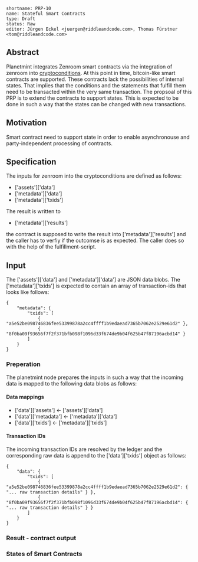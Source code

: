 ```
shortname: PRP-10
name: Stateful Smart Contracts
type: Draft
status: Raw
editor: Jürgen Eckel <juergen@riddleandcode.com>, Thomas Fürstner <tom@riddleandcode.com>
```

## Abstract
Planetmint integrates Zenroom smart contracts via the integration of zenroom into [cryptoconditions](https://github.com/planetmint/cryptoconditions).
At this point in time, bitcoin-like smart contracts are supported. These contracts lack the possibilities of internal states. That implies that the conditions and the statements that fulfill them need to be transacted within the very same transaction.
The propsoal of this PRP is to extend the contracts to support states. This is expected to be done in such a way that the states can be changed with new transactions.


## Motivation
Smart contract need to support state in order to enable asynchronouse and party-independent processing of contracts.

## Specification
The inputs for zenroom into the cryptoconditions are defined as follows:

* ['assets']['data']
* ['metadata']['data']
* ['metadata']['txids']

The result is written to
* ['metadata']['results']
  
the contract is supposed to write the result into ['metadata']['results'] and the caller has to verfiy if the outcomse is as expected. The caller does so with the help of the fulfillment-script.

## Input

The ['assets']['data'] and ['metadata']['data'] are JSON data blobs.
The ['metadata']['txids'] is expected to contain an array  of transaction-ids that looks like follows:
``` 
{
    "metadata": {
        "txids": [
            { "a5e52be098746836fee53399878a2cc4ffff1b9edaead7365b7062e2529e61d2" },
            { "8f0ba09f93656f7f2f371bfb098f1096d33f674de9b04f625b47f87196acbd14" }
        ]
    }
}
```

### Preperation
The planetmint node prepares the inputs in such a way that the incoming data is mapped to the following data blobs as follows:

#### Data mappings

* ['data']['assets']        <- ['assets']['data']
* ['data']['metadata']      <- ['metadata']['data']
* ['data']['txids']         <- ['metadata']['txids']

#### Transaction IDs

The incoming transaction IDs are resolved by the ledger and the corresponding raw data is append to the ['data']['txids'] object as follows:
``` 
{
    "data": {
        "txids": [
            { "a5e52be098746836fee53399878a2cc4ffff1b9edaead7365b7062e2529e61d2": { "... raw transaction details" } },
            { "8f0ba09f93656f7f2f371bfb098f1096d33f674de9b04f625b47f87196acbd14": { "... raw transaction details" } }
        ]
    }
}
```

### Result - contract output


### States of Smart Contracts

